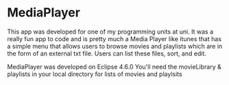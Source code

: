 # MediaPlayer
This app was developed for one of my programming units at uni. It was a really fun app to code and is pretty much a Media Player
like itunes that has a simple menu that allows users to browse movies and playlists which are in the form of an external txt file.
Users can list these files, sort, and edit.

MediaPlayer was developed on Eclipse 4.6.0
You'll need the movieLibrary & playlists in your local directory for lists of movies and playlsits
